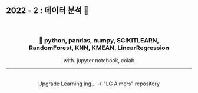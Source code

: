   ## 2022 - 2 : 데이터 분석 🎀
<div align="center">
  <br>
  <h3> 🔧 python, pandas, numpy, SCIKITLEARN,<br>
   RandomForest, KNN, KMEAN, LinearRegression</h3>
  with. jupyter notebook, colab
  <br>
  <hr>
  <br>
  Upgrade Learning ing... -> "LG Aimers" repository
</div>
